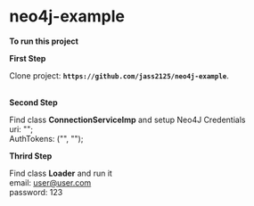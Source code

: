 # neo4j-example

**To run this project**

**First Step** <br/>
	<p>Clone project: **`https://github.com/jass2125/neo4j-example`**.</p>
<br/>
**Second Step** <br/>
  	<p>Find class **ConnectionServiceImp** and setup Neo4J Credentials <br/> 
    uri: ""; <br/>
    AuthTokens: ("", "");</p>
    
**Thrird Step** <br/>
  	<p>Find class **Loader** and run it <br/>
    email: user@user.com <br/>
    password: 123</p>
